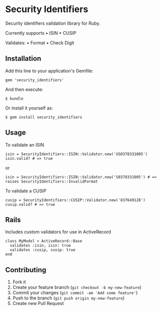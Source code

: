 # Security Identifiers

Security identifiers validation library for Ruby. 

Currently supports
• ISIN
• CUSIP

Validates:
• Format
• Check Digit

## Installation

Add this line to your application's Gemfile:

    gem 'security_identifiers'

And then execute:

    $ bundle

Or install it yourself as:

    $ gem install security_identifiers

## Usage

To validate an ISIN

    isin = SecurityIdentifiers::ISIN::Validator.new('US0378331005')
    isin.valid? # => true

or

    isin = SecurityIdentifiers::ISIN::Validator.new('S0378331005') # => raises SecurityIdentifiers::InvalidFormat

To validate a CUSIP

    cusip = SecurityIdentifiers::CUSIP::Validator.new('837649128')
    cusip.valid? # => true

## Rails

Includes custom validators for use in ActiveRecord

    class MyModel < ActiveRecord::Base
      validates :isin, isin: true
      validates :cusip, cusip: true
    end

## Contributing

1. Fork it
2. Create your feature branch (`git checkout -b my-new-feature`)
3. Commit your changes (`git commit -am 'Add some feature'`)
4. Push to the branch (`git push origin my-new-feature`)
5. Create new Pull Request
